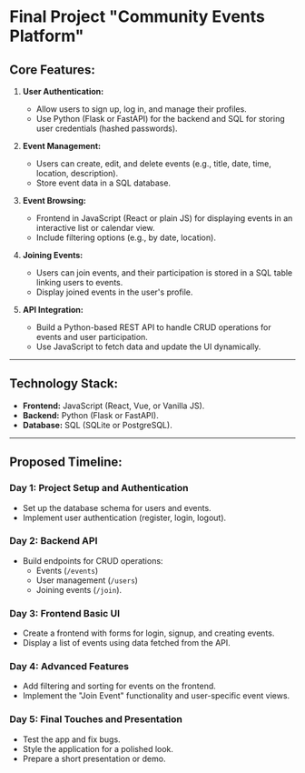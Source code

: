 # Final Project "Community Events Platform"

## **Core Features:**

1. **User Authentication:**

    - Allow users to sign up, log in, and manage their profiles.
    - Use Python (Flask or FastAPI) for the backend and SQL for storing user credentials (hashed passwords).

2. **Event Management:**

    - Users can create, edit, and delete events (e.g., title, date, time, location, description).
    - Store event data in a SQL database.

3. **Event Browsing:**

    - Frontend in JavaScript (React or plain JS) for displaying events in an interactive list or calendar view.
    - Include filtering options (e.g., by date, location).

4. **Joining Events:**

    - Users can join events, and their participation is stored in a SQL table linking users to events.
    - Display joined events in the user's profile.

5. **API Integration:**
    - Build a Python-based REST API to handle CRUD operations for events and user participation.
    - Use JavaScript to fetch data and update the UI dynamically.

---

## **Technology Stack:**

- **Frontend:** JavaScript (React, Vue, or Vanilla JS).
- **Backend:** Python (Flask or FastAPI).
- **Database:** SQL (SQLite or PostgreSQL).

---

## **Proposed Timeline:**

### **Day 1: Project Setup and Authentication**

- Set up the database schema for users and events.
- Implement user authentication (register, login, logout).

### **Day 2: Backend API**

- Build endpoints for CRUD operations:
  - Events (`/events`)
  - User management (`/users`)
  - Joining events (`/join`).

### **Day 3: Frontend Basic UI**

- Create a frontend with forms for login, signup, and creating events.
- Display a list of events using data fetched from the API.

### **Day 4: Advanced Features**

- Add filtering and sorting for events on the frontend.
- Implement the "Join Event" functionality and user-specific event views.

### **Day 5: Final Touches and Presentation**

- Test the app and fix bugs.
- Style the application for a polished look.
- Prepare a short presentation or demo.
